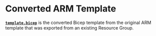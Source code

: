 # Converted ARM Template
**[`template.bicep`](template.bicep)** is the converted Bicep template from the original ARM template that was exported from an existing Resource Group.
